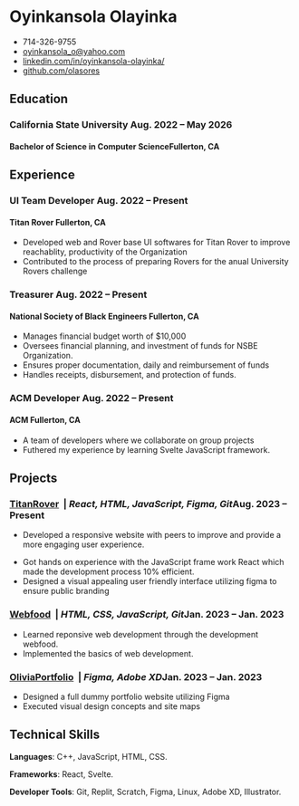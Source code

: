<!--
Welcome to resume.lol!

This is the template you can use to get started.

Full credit for this template goes to Jake. Original template is in LaTeX here:

https://www.overleaf.com/latex/templates/jakes-resume/syzfjbzwjncs

------
Cancel changes
Easily remove personal info by using a variable follow with a second value and "||":

@NAME=Real Name||Hidden Name

and change @REDACTED to be true

@REDACTED=true
-->
<!-- @REDACTED=false -->
<!-- @NAME=Jake Ryan||Hidden Name -->
<!-- @EMAIL=realemail@gmail.com||fake@email.com -->
<!-- @PHONE=123-456-7890||123-456-fake -->
<!-- @LINKEDIN=jake||linkedin.com/in/fake -->
<!-- @GITHUB=jake||fake
 -->
# Oyinkansola Olayinka

<div class="section headerInfo">

- 714-326-9755
- [oyinkansola_o@yahoo.com](mailto:Oyinkansola_o@yahoo.com)
- [linkedin.com/in/oyinkansola-olayinka/](https://linkedin.com/in/oyinkansola-olayinka/)
- [github.com/olasores](https://github.com/olasores)

</div>

## Education


### California State University <span class="spacer"></span><span class="normal">Aug. 2022 &ndash; May 2026</span>

<!-- optionally include GPA if >=3.7 -->
<!-- Generally, don't include coursework. If you do, only if you're a student & if they're upper level courses. --> 

#### Bachelor of Science in Computer Science<span class="spacer"></span>Fullerton, CA


## Experience 

### UI Team Developer <span class="spacer"></span><span class="normal"> Aug. 2022 &ndash; Present </span>

#### Titan Rover   <span class="spacer"></span> Fullerton, CA

- Developed web and Rover base UI softwares for Titan Rover to improve reachablity, productivity of the Organization
- Contributed to the process of preparing Rovers for the anual University Rovers challenge

### Treasurer <span class="spacer"></span><span class="normal"> Aug. 2022 &ndash; Present </span>

#### National Society of Black Engineers <span class="spacer"></span> Fullerton, CA
- Manages financial budget worth of $10,000 
- Oversees financial planning, and investment of funds for NSBE Organization.
- Ensures proper documentation, daily and reimbursement of funds
- Handles receipts, disbursement, and protection of funds.

### ACM Developer <span class="spacer"></span><span class="normal"> Aug. 2022 &ndash; Present </span>

#### ACM  <span class="spacer"></span> Fullerton, CA

- A team of developers where we collaborate on group projects
- Futhered my experience by learning Svelte JavaScript framework. 


<!-- ### Undergraduate Research Assistant <span class="spacer"></span><span class="normal"> Jul 2021 &ndash; Present </span>

#### Texas A&M University <span class="spacer"></span> College Station, TX

- Developed a REST API using FastAPI and PostgreSQL to store data from learning management systems
- Developed a full-stack web application using Flask, React, PostgreSQL and Docker to analyze GitHub data
- Explored ways to visualize GitHub collaboration in a classroom setting -->



<!-- ### Artificial Intelligence Research Assistant<span class="spacer"></span><span class="normal"> May 2019 &ndash; July 2019 </span>
#### Southwestern University <span class="spacer"></span> Georgetown, TX

- Explored methods to generate video game dungeons based off of The Legend of Zelda
- Developed a game in Java to test the generated dungeons
- Contributed **50K+** lines of code to an established codebase via Git
- Conducted a human subject study to determine which video game dungeon generation technique is enjoyable
- Wrote an 8-page paper and gave multiple presentations on-campus
- Presented virtually to the World Conference on Computational Intelligence -->

<!-- Older resume bits can be commented out so that you can keep the info without deleting it -->

<!-- ### Information Technology Support Specialist<span class="spacer"></span><span class="normal"> Sep. 2018 &ndash; Present </span>

### Artificial Intelligence Research Assistant<span class="spacer"></span><span class="normal"> May 2019 &ndash; July 2019 </span> -->

## Projects

### [TitanRover](https://github.com/titan-rover/website) <span class="tech-stack">&nbsp;| *React, HTML, JavaScript, Figma, Git*</span><span class="spacer"></span><span class="normal">Aug. 2023 &ndash; Present</span>

- Developed a responsive website with peers to improve and provide a more engaging user experience.
<!-- - /// increase reach and marketablity  -->
- Got hands on experience with the JavaScript frame work React which made the development process 10% efficient.
- Designed a visual appealing user friendly interface utilizing figma to ensure public branding

### [Webfood](https://olasores.github.io/webfood/) <span class="tech-stack">&nbsp;| *HTML, CSS, JavaScript, Git*</span><span class="spacer"></span><span class="normal">Jan. 2023 &ndash; Jan. 2023</span>

- Learned reponsive web development through the development webfood.
- Implemented the basics of web development. 

### [OliviaPortfolio]() <span class="tech-stack">&nbsp;| *Figma, Adobe XD*</span><span class="spacer"></span><span class="normal">Jan. 2023 &ndash; Jan. 2023</span>

- Designed a full dummy portfolio website utilizing Figma
- Executed visual design concepts and site maps 



<!-- ### Simple Paintball<span class="tech-stack">&nbsp;| *Spigot API, Java, Maven, TravisCI, Git*</span><span class="spacer"></span><span class="normal">May 2018 &ndash; May 2020</span>

- Developed a Minecraft server plugin to entertain kids during free time for a previous job
- Published plugin to websites gaining **2K+ downloads** and an average 4.5/5-star review
- Implemented continuous delivery using TravisCI to build the plugin upon new a release
- Collaborated with Minecraft server administrators to suggest features and get feedback about the plugin -->

## Technical Skills

<span class="indent"></span>**Languages**: C++, JavaScript, HTML, CSS.

<span class="indent"></span>**Frameworks**: React, Svelte.

<span class="indent"></span>**Developer Tools**: Git, Replit, Scratch, Figma, Linux, Adobe XD, Illustrator. 

<!-- <span class="indent"></span>**Libraries**: pandas, NumPy, Matplotlib -->

